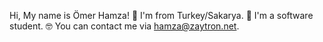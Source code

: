 Hi, My name is Ömer Hamza! 👋
I'm from Turkey/Sakarya. 🌆
I'm a software student. 🤓
You can contact me via hamza@zaytron.net.
